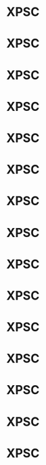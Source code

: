# XPSC
# XPSC
# XPSC
# XPSC
# XPSC
# XPSC
# XPSC
# XPSC
# XPSC
# XPSC
# XPSC
# XPSC
# XPSC
# XPSC
# XPSC

